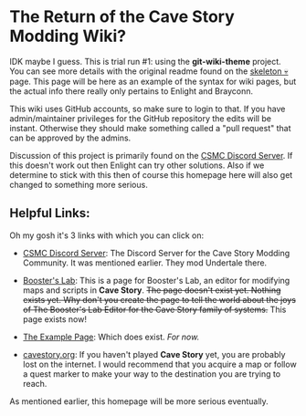 # The Return of the Cave Story Modding Wiki?

IDK maybe I guess. This is trial run #1: using the **git-wiki-theme** project. You can see more details with the original readme found on the [skeleton 💀](skeleton) page. This page will be here as an example of the syntax for wiki pages, but the actual info there really only pertains to Enlight and Brayconn.

This wiki uses GitHub accounts, so make sure to login to that. If you have admin/maintainer privileges for the GitHub repository the edits will be instant. Otherwise they should make something called a "pull request" that can be approved by the admins.

Discussion of this project is primarily found on the [CSMC Discord Server](https://discord.gg/xRsWpz6). If this doesn't work out then Enlight can try other solutions. Also if we determine to stick with this then of course this homepage here will also get changed to something more serious.

## Helpful Links:

Oh my gosh it's 3 links with which you can click on:

- [CSMC Discord Server](https://discord.gg/xRsWpz6): The Discord Server for the Cave Story Modding Community. It was mentioned earlier. They mod Undertale there.

- [Booster's Lab](boosters-lab): This is a page for Booster's Lab, an editor for modifying maps and scripts in **Cave Story**. ~~The page doesn't exist yet. Nothing exists yet. Why don't you create the page to tell the world about the joys of The Booster's Lab Editor for the Cave Story family of systems.~~ This page exists now!

- [The Example Page](example-page): Which does exist. *For now.*

- [cavestory.org](https://cavestory.org): If you haven't played **Cave Story** yet, you are probably lost on the internet. I would recommend that you acquire a map or follow a quest marker to make your way to the destination you are trying to reach.

As mentioned earlier, this homepage will be more serious eventually.
